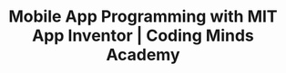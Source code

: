 --- 
layout: course_detail 
title: "Mobile App Programming with MIT App Inventor | Coding Minds Academy" 
courseTitle: "Mobile App Programming with MIT App Inventor | Coding Minds Academy" 
courseDescription: "Learn how to program and develop mobile apps. Become the next young entrepreneurs" 
topTitleLine1: "Mobile App Programming " 
topTitleLine2: "with MIT App Inventor" 
topGradeLevel: "Grades 6-12" 
topIntroText: "Tired of playing apps or games on your parents' phones? Why don't you build your own? You will learn how to make real mobile apps with the most popular mobile technologies and solve real world problems." 
bgTitle: "Build and Publish Apps to Google Play" 
bgImageUrl: "img/my/mobile-learn-1.jpg" 
bgText: "Learn how to program and develop mobile apps. Become the next young entrepreneurs." 
bgLearnMoreText: "See MIT App Inventor in Action" 
bgLearnMoreLink: "https://www.youtube.com/embed/sNjGAiOrX-o?autoplay=1" 
aboutTitle: "About the Camp" 
aboutText: "" 
aboutCategoryTitle: "Category" 
aboutCategory: "Programming | Mobile" 
aboutGradeLevelTitle: "Grade" 
aboutGradeLevel: "6-12" 
aboutLevel: "L4 Applied Programming"
aboutSkillLevelTitle: "Skill Level" 
aboutSkillLevel: "Beginner to Intermediate" 
aboutRatioTitle: "Ratio Guarantee" 
aboutRatio: "4 Students per Instructor" 
promotion1: 
  enabled: "true" 
  title: "Fun and Powerful Programming" 
  text: "MIT App Inventor is an innovative beginner's introduction to programming and app creation that transforms the complex language of text-based coding into visual, drag-and-drop building blocks." 
  imageUrl: "img/my/mobile-learn-12.jpg" 
promotion2: 
  enabled: "true"
  title: "It's All about Apps"
  text: "Students will learn creating apps on various topics: Mobile User Interface, Mobile Interaction and Animation, Network Programming, Mobile Server Communication, Online Chat Mobile Sensors, Mobile Game Design and Development."
  imageUrl: "img/my/mobile-learn-11.png"
promotion3: 
  enabled: "true"
  title: "Learn Big Ideas from Apps"
  text: "As a cutting-edge programming learning platform from MIT Media Lab, students learn programming and computer science in a fun way. The app development teaches the most important concepts about computer programming, making students ready for the real coding study."
  imageUrl: "img/my/mobile-learn-5.jpg"
promotion4: 
  enabled: "true"
  title: "Publish And Share Your Apps"
  text: "Every student are expected to make 6 - 10 apps during the 5-day camp. Just like a real app developer and entrepreneur, you will publish your apps to the app store, and make it available to download for people from all over the world."
  imageUrl: "img/my/mobile-learn-6.jpg"
promotion5: 
  enabled: "true"
  title: "Be the Next Entrepreneur"
  text: "We focus on hands-on problem solving skills and techniques. We will also encourage and guide students to think about startup ideas, build prototypes, and become a young entrepreneur."
  imageUrl: "img/my/startup-1.jpg"
curriculum: 
  enabled: "false"
goalsTitle: "Top Skills Students Will Learn"
goals: 
- icon: "icon-Smartphone"
  text: "The fundamentals of mobile app programming"
- icon: "icon-Duplicate-Window"
  text: "MIT App Iventor and the visual programming language"
- icon: "icon-Computer"
  text: "The concepts of computer science and Internet"
- icon: "icon-Idea"
  text: "Creativity and hands-on problem-solving skills"
- icon: "icon-Affiliate"
  text: "Collaborative teamwork and social skills"
- icon: "icon-Key"
  text: "The innovation mindset and entrepreneurship"
highlightsTitle: "Course Highlights"
highlights: 
- icon: "icon-Fashion"
  title: "Always Having Fun"
  text: "Fun programming is our top priority when designing all the content"
- icon: "icon-Administrator"
  title: "Learn with Professionals"
  text: "Gain extra experiences about the real industry and research"
- icon: "icon-Hand"
  title: "Live Interactions"
  text: "Get your question answered in class and compete with your classmates"
- icon: "icon-Air-Balloon"
  title: "Well-Designed Assignments and Projects"
  text: "Learn by doing is the key for CS study, all the assignments and projects are design for the goals"
- icon: "icon-Idea"
  title: "Focus on Imagination and Creativity"
  text: "Learning programming is not the ultimate goal. We focus on pushing the kids' imagination and creativity"
- icon: "icon-Key"
  title: "Apply Colleges with More Experiences"
  text: "Programming is just the first step. Build projects, attend science fairs will help you get into the top unversities"
sessionsEnabled: "false"
sessionsTitle: "Schedule"
sessionsTimeTitle: "Time"
sessionsDateTitle: "Date" 
sessionsLocationTitle: "Location" 
sessions:  
- date: "6/18 - 6/22" 
  time: "1:00PM - 4:00PM" 
  location: "Irvine, CA" 
- date: "7/9 - 7/13" 
  time: "9:00AM - 12:00PM" 
  location: "Irvine, CA" 
- date: "8/6 - 8/10" 
  time: "9:00AM - 12:00PM" 
  location: "Irvine, CA" 
registrationEnabled: "true" 
registrationTitle: "" 
priceTitle: "Registration" 
price: "" 
allCreditCards: "" 
priceItems:  
- "Try the first session for FREE" 
- "Learn from the professionals" 
- "1:4 teacher to students ratio" 
- "Always learn by doing and having fun" 
registrationLink: "https://csfoundation.wufoo.com/forms/m8vsgm21cz06w0/" 
registerNow: "REGISTER NOW" 
faq:  
  enabled: "false" 
locations:  
- name: "Irvine Classroom" 
  address1: "920 Roosevelt, Suite 200" 
  address2: "Irvine, CA 92620" 
  addressMap: "970 Roosevelt, Irvine, CA 92620" 
- name: "Arcadia Classroom" 
  address1: "7 W Foothill Blvd, Suite 204" 
  address2: "Arcadia, CA 91006" 
  addressMap: "7 W Foothill Blvd, Arcadia, CA 91006" 
promotionText: "Interested in learning programs with fun?" 
promotionButtonText: "Contact Us" 
promotionUrl: "page-contact-us.html" 
engUrl: "mobile.html" 
cnUrl: "mobilec.html" 
--- 